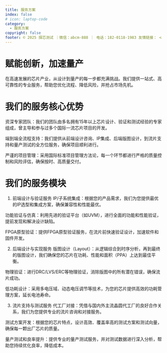 ```yaml
---
title: 服务方案
index: false
# icon: laptop-code
category:
  - 服务方案
copyright: false
footer: © 2025 探芯测试 ｜微信：abcm-888 ｜ 电话：182-0118-1983 友情链接： <a href="https://www.ccf.org.cn/">中国计算机学会</a>｜ <a href="https://www.semi.ac.cn/">中国科学院半导体研究所</a>｜<a href="https://www.gitlink.org.cn/zone/OSchip">开源芯片社区</a> | Copyright © 2019-present HQSIM
---
```

 

# 赋能创新，加速量产
在高速发展的芯片产业，从设计到量产的每一步都充满挑战。我们提供一站式、高可靠性的专业服务，帮助您优化流程、降低风险，并抢占市场先机。

# 我们的服务核心优势
资深专家团队：我们的团队由多名拥有15年以上芯片设计、验证和测试经验的专家组成，曾主导和参与过多个国际一流芯片项目的开发。

端到端全流程支持：我们提供从前端设计咨询、IP集成、后端版图设计，到流片支持和量产测试的全方位服务，确保项目顺利进行。

严谨的项目管理：采用国际标准项目管理方法论，每一个环节都进行严格的质量控制和风险评估，确保按时、高质量交付。

# 我们的服务模块 

1. 前端设计与验证服务
IP/子系统集成：根据您的产品需求，我们为您提供最优的IP选型和集成方案，确保兼容性和性能最优。

功能验证与仿真：利用先进的验证平台（如UVM），进行全面的功能和性能验证，提前发现和解决设计缺陷。

FPGA原型验证：提供FPGA原型验证服务，在流片前快速验证设计，加速软件和固件开发。

2. 后端设计与实现服务
版图设计（Layout）：从逻辑综合到时序分析，再到最终的版图设计，我们确保您的芯片在功耗、性能和面积（PPA）上达到最佳平衡。

物理验证：进行DRC/LVS/ERC等物理验证，消除版图中的所有潜在错误，确保流片成功。

低功耗设计：采用多电压域、动态电压调节等技术，为您的芯片提供高效的功耗管理方案，延长电池寿命。

3. 流片支持与测试服务
代工厂对接：凭借与国内外主流晶圆代工厂的良好合作关系，我们为您提供专业的流片咨询和对接服务。

测试方案开发：根据您的芯片特点，设计高效、覆盖率高的测试方案和测试向量，确保每一颗出厂芯片的质量。

量产测试和良率提升：提供专业的量产测试服务，并对测试数据进行深入分析，帮助您持续优化良率，降低成本。